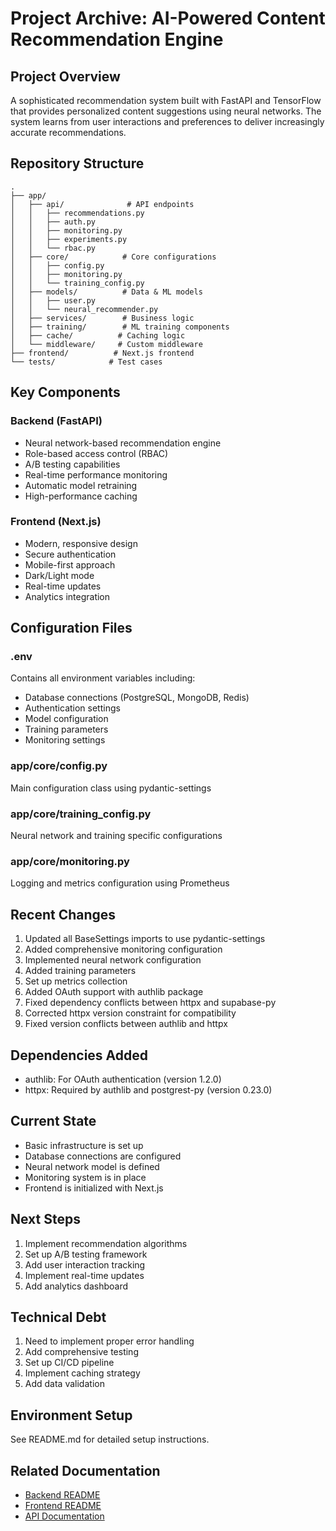 # Project Archive: AI-Powered Content Recommendation Engine

## Project Overview
A sophisticated recommendation system built with FastAPI and TensorFlow that provides personalized content suggestions using neural networks. The system learns from user interactions and preferences to deliver increasingly accurate recommendations.

## Repository Structure
```
.
├── app/
│   ├── api/              # API endpoints
│   │   ├── recommendations.py
│   │   ├── auth.py
│   │   ├── monitoring.py
│   │   ├── experiments.py
│   │   └── rbac.py
│   ├── core/            # Core configurations
│   │   ├── config.py
│   │   ├── monitoring.py
│   │   └── training_config.py
│   ├── models/          # Data & ML models
│   │   ├── user.py
│   │   └── neural_recommender.py
│   ├── services/        # Business logic
│   ├── training/        # ML training components
│   ├── cache/          # Caching logic
│   └── middleware/     # Custom middleware
├── frontend/          # Next.js frontend
└── tests/            # Test cases
```

## Key Components

### Backend (FastAPI)
- Neural network-based recommendation engine
- Role-based access control (RBAC)
- A/B testing capabilities
- Real-time performance monitoring
- Automatic model retraining
- High-performance caching

### Frontend (Next.js)
- Modern, responsive design
- Secure authentication
- Mobile-first approach
- Dark/Light mode
- Real-time updates
- Analytics integration

## Configuration Files

### .env
Contains all environment variables including:
- Database connections (PostgreSQL, MongoDB, Redis)
- Authentication settings
- Model configuration
- Training parameters
- Monitoring settings

### app/core/config.py
Main configuration class using pydantic-settings

### app/core/training_config.py
Neural network and training specific configurations

### app/core/monitoring.py
Logging and metrics configuration using Prometheus

## Recent Changes
1. Updated all BaseSettings imports to use pydantic-settings
2. Added comprehensive monitoring configuration
3. Implemented neural network configuration
4. Added training parameters
5. Set up metrics collection
6. Added OAuth support with authlib package
7. Fixed dependency conflicts between httpx and supabase-py
8. Corrected httpx version constraint for compatibility
9. Fixed version conflicts between authlib and httpx

## Dependencies Added
- authlib: For OAuth authentication (version 1.2.0)
- httpx: Required by authlib and postgrest-py (version 0.23.0)

## Current State
- Basic infrastructure is set up
- Database connections are configured
- Neural network model is defined
- Monitoring system is in place
- Frontend is initialized with Next.js

## Next Steps
1. Implement recommendation algorithms
2. Set up A/B testing framework
3. Add user interaction tracking
4. Implement real-time updates
5. Add analytics dashboard

## Technical Debt
1. Need to implement proper error handling
2. Add comprehensive testing
3. Set up CI/CD pipeline
4. Implement caching strategy
5. Add data validation

## Environment Setup
See README.md for detailed setup instructions.

## Related Documentation
- [Backend README](./README.md)
- [Frontend README](./frontend/README.md)
- [API Documentation](./docs/api.md) 